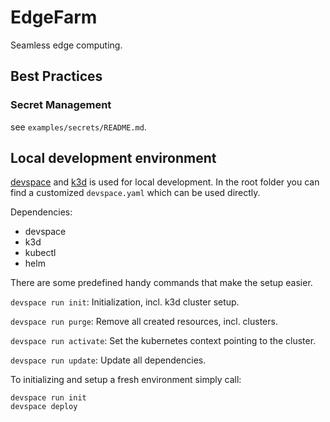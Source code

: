 # EdgeFarm

Seamless edge computing.

## Best Practices

### Secret Management

see `examples/secrets/README.md`.

## Local development environment

[devspace](https://devspace.sh/) and [k3d](https://k3d.io/) is used for
local development. In the root folder you can find a
customized `devspace.yaml` which can be used directly.

Dependencies:

- devspace
- k3d
- kubectl
- helm

There are some predefined handy commands that make the setup easier.

`devspace run init`: Initialization, incl. k3d cluster setup.

`devspace run purge`: Remove all created resources, incl. clusters.

`devspace run activate`: Set the kubernetes context pointing to the cluster.

`devspace run update`: Update all dependencies.

To initializing and setup a fresh environment simply call:

```
devspace run init
devspace deploy
```
